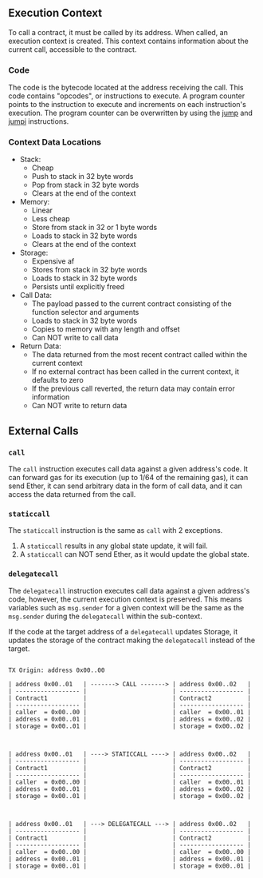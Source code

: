 ## Execution Context

To call a contract, it must be called by its address. When called, an execution context is created.
This context contains information about the current call, accessible to the contract.

### Code

The code is the bytecode located at the address receiving the call. This code contains "opcodes", or
instructions to execute. A program counter points to the instruction to execute and increments on
each instruction's execution. The program counter can be overwritten by using the
[jump](./instruction-reference.md#jump) and [jumpi](./instruction-reference.md#jumpi) instructions.

### Context Data Locations

- Stack:
  - Cheap
  - Push to stack in 32 byte words
  - Pop from stack in 32 byte words
  - Clears at the end of the context
- Memory:
  - Linear
  - Less cheap
  - Store from stack in 32 or 1 byte words
  - Loads to stack in 32 byte words
  - Clears at the end of the context
- Storage:
  - Expensive af
  - Stores from stack in 32 byte words
  - Loads to stack in 32 byte words
  - Persists until explicitly freed
- Call Data:
  - The payload passed to the current contract consisting of the function selector and arguments
  - Loads to stack in 32 byte words
  - Copies to memory with any length and offset
  - Can NOT write to call data
- Return Data:
  - The data returned from the most recent contract called within the current context
  - If no external contract has been called in the current context, it defaults to zero
  - If the previous call reverted, the return data may contain error information
  - Can NOT write to return data

## External Calls

### `call`

The `call` instruction executes call data against a given address's code. It can forward gas for its
execution (up to 1/64 of the remaining gas), it can send Ether, it can send arbitrary data in the
form of call data, and it can access the data returned from the call.

### `staticcall`

The `staticcall` instruction is the same as `call` with 2 exceptions.

1. A `staticcall` results in any global state update, it will fail.
2. A `staticcall` can NOT send Ether, as it would update the global state.

### `delegatecall`

The `delegatecall` instruction executes call data against a given address's code, however, the
current execution context is preserved. This means variables such as `msg.sender` for a given
context will be the same as the `msg.sender` during the `delegatecall` within the sub-context.

If the code at the target address of a `delegatecall` updates Storage, it updates the storage of the
contract making the `delegatecall` instead of the target.

```

TX Origin: address 0x00..00

| address 0x00..01   | -------> CALL -------> | address 0x00..02   |
| ------------------ |                        | ------------------ |
| Contract1          |                        | Contract2          |
| ------------------ |                        | ------------------ |
| caller  = 0x00..00 |                        | caller  = 0x00..01 |
| address = 0x00..01 |                        | address = 0x00..02 |
| storage = 0x00..01 |                        | storage = 0x00..02 |



| address 0x00..01   | ----> STATICCALL ----> | address 0x00..02   |
| ------------------ |                        | ------------------ |
| Contract1          |                        | Contract2          |
| ------------------ |                        | ------------------ |
| caller  = 0x00..00 |                        | caller  = 0x00..01 |
| address = 0x00..01 |                        | address = 0x00..02 |
| storage = 0x00..01 |                        | storage = 0x00..02 |



| address 0x00..01   | ---> DELEGATECALL ---> | address 0x00..02   |
| ------------------ |                        | ------------------ |
| Contract1          |                        | Contract2          |
| ------------------ |                        | ------------------ |
| caller  = 0x00..00 |                        | caller  = 0x00..00 |
| address = 0x00..01 |                        | address = 0x00..01 |
| storage = 0x00..01 |                        | storage = 0x00..01 |

```
